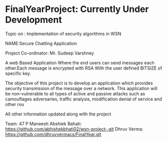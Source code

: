 # FinalYearProject: Currently Under Development
Topic on : Implementation of security algorithms in WSN

NAME:Secure Chatting Application

Project Co-ordinator: Mr. Sudeep Varshney

A web Based Application Where the end users can send messages each other.Each message is encrypted with RSA With the user defined BITSIZE of specific key.

 The objective of this project is to develop an application which provides security transmission of the message over a network. This application will be non-vulnerable to all types of active and passive attacks such as camouflages adversaries, traffic analysis, modification denial of service and other rou
 
All other information updated along with the project

Team: 47 
P Maneesh
Abshiek Bahati: https://github.com/abhishekbhati02/wsn-project-.git
Dhruv Verma: https://github.com/dhruvvermacs/FinalYear.git
